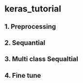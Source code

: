 # keras_tutorial

## 1. Preprocessing
## 2. Sequantial
## 3. Multi class Sequaltial
## 4. Fine tune
